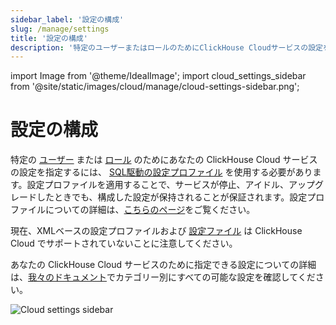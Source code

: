 ```yaml
---
sidebar_label: '設定の構成'
slug: /manage/settings
title: '設定の構成'
description: '特定のユーザーまたはロールのためにClickHouse Cloudサービスの設定を構成する方法'
---
```


import Image from '@theme/IdealImage';
import cloud_settings_sidebar from '@site/static/images/cloud/manage/cloud-settings-sidebar.png';


# 設定の構成

特定の [ユーザー](/operations/access-rights#user-account-management) または [ロール](/operations/access-rights#role-management) のためにあなたの ClickHouse Cloud サービスの設定を指定するには、 [SQL駆動の設定プロファイル](/operations/access-rights#settings-profiles-management) を使用する必要があります。設定プロファイルを適用することで、サービスが停止、アイドル、アップグレードしたときでも、構成した設定が保持されることが保証されます。設定プロファイルについての詳細は、[こちらのページ](/operations/settings/settings-profiles.md)をご覧ください。

現在、XMLベースの設定プロファイルおよび [設定ファイル](/operations/configuration-files.md) は ClickHouse Cloud でサポートされていないことに注意してください。

あなたの ClickHouse Cloud サービスのために指定できる設定についての詳細は、[我々のドキュメント](/operations/settings)でカテゴリー別にすべての可能な設定を確認してください。

<Image img={cloud_settings_sidebar} size="sm" alt="Cloud settings sidebar" border/>
